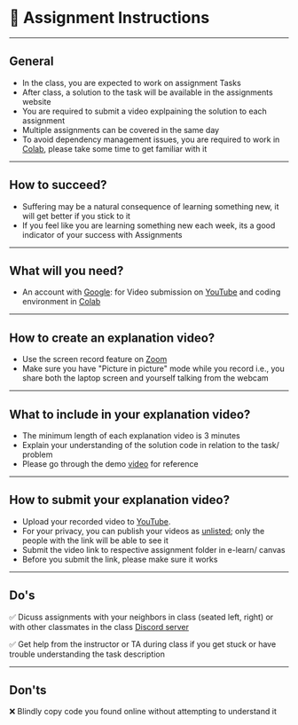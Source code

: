 <br>

# 📜 Assignment Instructions 

---
## General
  - In the class, you are expected to work on assignment Tasks 
  - After class, a solution to the task will be available in the assignments website
  - You are required to submit a video explpaining the solution to each assignment
  - Multiple assignments can be covered in the same day
  - To avoid dependency management issues, you are required to work in [Colab](https://colab.research.google.com/), please take some time to get familiar with it
  
---
## How to succeed?
  - Suffering may be a natural consequence of learning something new, it will get better if you stick to it
  - If you feel like you are learning something new each week, its a good indicator of your success with Assignments
 
---
## What will you need?
  - An account with [Google](https://accounts.google.com/signup/v2/webcreateaccount?flowName=GlifWebSignIn&flowEntry=SignUp): for Video submission on [YouTube](https://youtu.be/dQw4w9WgXcQ?t=0) and coding environment in [Colab](https://colab.research.google.com/)

---
## How to create an explanation video?
  - Use the screen record feature on [Zoom](https://zoom.us/) 
  - Make sure you have "Picture in picture" mode while you record i.e., you share both the laptop screen and yourself talking from the webcam
  
---
## What to include in your explanation video?
  - The minimum length of each explanation video is 3 minutes
  - Explain your understanding of the solution code in relation to the task/ problem  
  - Please go through the demo [video]() for reference
  
---
## How to submit your explanation video?
  - Upload your recorded video to [YouTube](https://youtu.be/dQw4w9WgXcQ?t=0). 
  - For your privacy, you can publish your videos as [unlisted](https://nbviewer.org/github/poudel-bibek/Intro-to-AI-Assignments/blob/gh-pages/assets/css/unlisted.png); only the people with the link will be able to see it
  - Submit the video link to respective assignment folder in e-learn/ canvas
  - Before you submit the link, please make sure it works
  
---
## Do's

✅ Dicuss assignments with your neighbors in class (seated left, right) or with other classmates in the class [Discord server](https://discord.com/invite/pGbxNGNT)

✅ Get help from the instructor or TA during class if you get stuck or have trouble understanding the task description

---
## Don'ts

❌ Blindly copy code you found online without attempting to understand it

